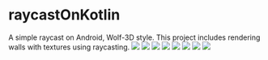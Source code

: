 # raycastOnKotlin
A simple raycast on Android, Wolf-3D style. This project includes rendering walls with textures using raycasting.
![](https://github.com/Hchau-student/raycastOnKotlin/blob/master/screenshots/firstview.jpg)
![](https://github.com/Hchau-student/raycastOnKotlin/blob/master/screenshots/1.jpg)
![](https://github.com/Hchau-student/raycastOnKotlin/blob/master/screenshots/2.jpg)
![](https://github.com/Hchau-student/raycastOnKotlin/blob/master/screenshots/6.jpg)
![](https://github.com/Hchau-student/raycastOnKotlin/blob/master/screenshots/4.jpg)
![](https://github.com/Hchau-student/raycastOnKotlin/blob/master/screenshots/5.jpg)
![](https://github.com/Hchau-student/raycastOnKotlin/blob/master/screenshots/preferences.jpg)
![](https://github.com/Hchau-student/raycastOnKotlin/blob/master/screenshots/clip.jpg)

